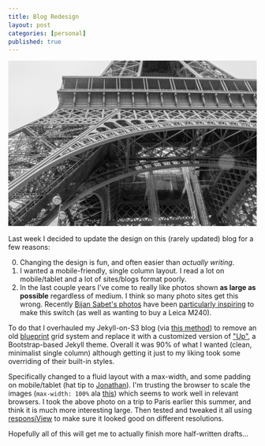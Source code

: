 ```yaml
--- 
title: Blog Redesign
layout: post
categories: [personal]
published: true
---
```


<div class="flickr-frame"><a href="http://www.flickr.com/photos/downtree/8746791846/"><img src="/images/eiffeltower.jpg" class="flickr-photo" /></a></div>

Last week I decided to update the design on this (rarely updated) blog for a few reasons:

<ol start="0">
<li>Changing the design is fun, and often easier than <em>actually writing</em>.</li>

<li>I wanted a mobile-friendly, single column layout. I read a lot on mobile/tablet and a lot of sites/blogs format poorly.</li>

<li>In the last couple years I've come to really like photos shown <strong>as large as possible</strong> regardless of medium. I think so many photo sites get this wrong. Recently <a href="http://bijansabet.com/post/58148517092/new-york-city">Bijan Sabet's photos</a> have been <a href="http://bijansabet.com/post/56416371167/reflections-of-gabriel-flores-new-york-city">particularly inspiring</a> to make this switch (as well as wanting to buy a Leica M240).
</ol>

To do that I overhauled my Jekyll-on-S3 blog (via <a href="http://iamnotaprogrammer.com/Jekyll-S3-Cloudfront-Aname-Root.html">this method</a>) to remove an old <a href="http://www.blueprintcss.org/">blueprint</a> grid system and replace it with a customized version of <a href="http://carlosbecker.com/posts/up-a-jekyll-theme/">"Up"</a>, a Bootstrap-based Jekyll theme. Overall it was 90% of what I wanted (clean, minimalist single column) although getting it just to my liking took some overriding of their built-in styles.

Specifically changed to a fluid layout with a max-width, and some padding on mobile/tablet (hat tip to <a href="http://jonathan-kim.com/">Jonathan</a>). I'm trusting the browser to scale the images (<code>max-width: 100%</code> ala <a href="http://stackoverflow.com/questions/4684304/how-can-i-resize-an-image-dynamically-with-css-as-the-browser-width-height-chang">this</a>) which seems to work well in relevant browsers. I took the above photo on a trip to Paris earlier this summer, and think it is much more interesting large. Then tested and tweaked it all using <a href="https://chrome.google.com/webstore/detail/responsiview/kcemonjjmilbiepahkhanlkddonpjlep">responsiView</a> to make sure it looked good on different resolutions.

Hopefully all of this will get me to actually finish more half-written drafts...